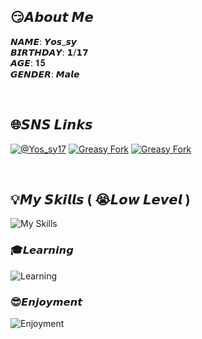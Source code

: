 
  
## 😏𝘼𝙗𝙤𝙪𝙩 𝙈𝙚

𝙉𝘼𝙈𝙀: 𝙔𝙤𝙨_𝙨𝙮
<br>
𝘽𝙄𝙍𝙏𝙃𝘿𝘼𝙔: 𝟭/𝟭𝟳
<br>
𝘼𝙂𝙀: 𝟏𝟓
<br>
𝙂𝙀𝙉𝘿𝙀𝙍: 𝙈𝙖𝙡𝙚

<br>

## 🌐𝙎𝙉𝙎 𝙇𝙞𝙣𝙠𝙨
[![@Yos_sy17](https://img.shields.io/badge/@yos_sy17-000000.svg?logo=x&style=for-the-badge)](https://twitter.com/yos_sy17)
[![Greasy Fork](https://img.shields.io/badge/greasyfork-670000.svg?logo=greasyfork&style=for-the-badge)](https://greasyfork.org/ja/users/1319247-yos-sy)
[![Greasy Fork](https://img.shields.io/badge/discord-313338.svg?logo=discord&style=for-the-badge)](https://discord.com/invite/Jxwv647t)

<br>

## 💡𝙈𝙮 𝙎𝙠𝙞𝙡𝙡𝙨 ( 😭𝙇𝙤𝙬 𝙇𝙚𝙫𝙚𝙡 )

![My Skills](https://skillicons.dev/icons?i=bun,cloudflare,codepen,css,express,git,github,html,js,jquery,md,nextjs,nodejs,npm,pnpm,pug,react,sass,tailwind,threejs,ts,vercel,visualstudio,vscode,webpack&perline=9)

### 🎓𝙇𝙚𝙖𝙧𝙣𝙞𝙣𝙜

![Learning](https://skillicons.dev/icons?i=c,cs,cpp,django,figma,firebase,java,prisma,py,supabase,visualstudio&perline=9)

### 😎𝙀𝙣𝙟𝙤𝙮𝙢𝙚𝙣𝙩

![Enjoyment](https://skillicons.dev/icons?i=blender,unity,unreal&perline=9)


